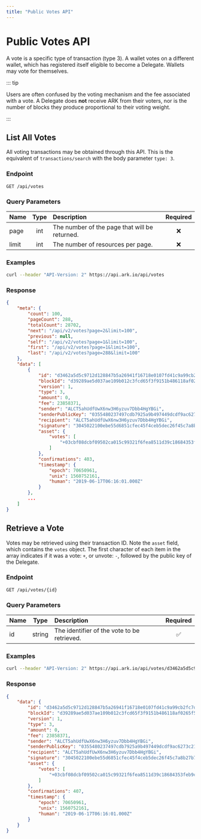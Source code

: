 ```yaml
---
title: "Public Votes API"
---
```


# Public Votes API

A vote is a specific type of transaction (type 3). A wallet votes on a different wallet, which has registered itself eligible to become a Delegate. Wallets may vote for themselves.

::: tip

Users are often confused by the voting mechanism and the fee associated with a vote. A Delegate does **not** receive ARK from their voters, nor is the number of blocks they produce proportional to their voting weight.

:::

## List All Votes

All voting transactions may be obtained through this API. This is the equivalent of `transactions/search` with the body parameter `type: 3`.

### Endpoint

```
GET /api/votes
```

### Query Parameters

| Name    | Type | Description                                   | Required |
| :------ | :--: | :-------------------------------------------- | :------: |
| page    | int  | The number of the page that will be returned. | :x:      |
| limit   | int  | The number of resources per page.             | :x:      |

### Examples

```sh
curl --header "API-Version: 2" https://api.ark.io/api/votes
```

### Response

```json
{
    "meta": {
        "count": 100,
        "pageCount": 288,
        "totalCount": 28702,
        "next": "/api/v2/votes?page=2&limit=100",
        "previous": null,
        "self": "/api/v2/votes?page=1&limit=100",
        "first": "/api/v2/votes?page=1&limit=100",
        "last": "/api/v2/votes?page=288&limit=100"
    },
    "data": [
        {
            "id": "d3462a5d5c9712d128847b5a26941f16718e0107fd41c9a99cb2fc7d03c5cc52",
            "blockId": "d39289ae5d037ae109b012c3fcd65f3f9151b486118af0265f5b7cb4021fb71f",
            "version": 1,
            "type": 3,
            "amount": 0,
            "fee": 23858371,
            "sender": "ALCT5ahUdfUwX6nw3H6yzuv7Dbb4HgYBGi",
            "senderPublicKey": "0355480237497cdb7925a9b497449dcdf9ac6273c218bbf997fc1ffb71153c54f6",
            "recipient": "ALCT5ahUdfUwX6nw3H6yzuv7Dbb4HgYBGi",
            "signature": "3045022100ebe55d6851cfec45f4ceb5dec26f45c7a8b27b7b397b518d2f95b382ce8dfe9c02203330447fb46b826981ec52b3d8f4c697185fbe9fab45ac5e7448d3f6616f88d0",
            "asset": {
                "votes": [
                    "+03cbf08dcbf09502ca015c99321f6fea8511d39c18684353feb9c3015825d7ec67"
                ]
            },
            "confirmations": 403,
            "timestamp": {
                "epoch": 70650961,
                "unix": 1560752161,
                "human": "2019-06-17T06:16:01.000Z"
            }
        },
        ...
    ]
}
```

## Retrieve a Vote

Votes may be retrieved using their transaction ID. Note the `asset` field, which contains the `votes` object. The first character of each item in the array indicates if it was a vote: `+`, or unvote: `-`, followed by the public key of the Delegate.

### Endpoint

```
GET /api/votes/{id}
```

### Query Parameters

| Name | Type   | Description                                 | Required           |
| :--- | :----: | :------------------------------------------ | :----------------: |
| id   | string | The identifier of the vote to be retrieved. | :white_check_mark: |

### Examples

```sh
curl --header "API-Version: 2" https://api.ark.io/api/votes/d3462a5d5c9712d128847b5a26941f16718e0107fd41c9a99cb2fc7d03c5cc52
```

### Response

```json
{
    "data": {
        "id": "d3462a5d5c9712d128847b5a26941f16718e0107fd41c9a99cb2fc7d03c5cc52",
        "blockId": "d39289ae5d037ae109b012c3fcd65f3f9151b486118af0265f5b7cb4021fb71f",
        "version": 1,
        "type": 3,
        "amount": 0,
        "fee": 23858371,
        "sender": "ALCT5ahUdfUwX6nw3H6yzuv7Dbb4HgYBGi",
        "senderPublicKey": "0355480237497cdb7925a9b497449dcdf9ac6273c218bbf997fc1ffb71153c54f6",
        "recipient": "ALCT5ahUdfUwX6nw3H6yzuv7Dbb4HgYBGi",
        "signature": "3045022100ebe55d6851cfec45f4ceb5dec26f45c7a8b27b7b397b518d2f95b382ce8dfe9c02203330447fb46b826981ec52b3d8f4c697185fbe9fab45ac5e7448d3f6616f88d0",
        "asset": {
            "votes": [
                "+03cbf08dcbf09502ca015c99321f6fea8511d39c18684353feb9c3015825d7ec67"
            ]
        },
        "confirmations": 407,
        "timestamp": {
            "epoch": 70650961,
            "unix": 1560752161,
            "human": "2019-06-17T06:16:01.000Z"
        }
    }
}
```
